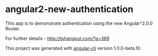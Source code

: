 # angular2-new-authentication

This app is to demonstrate authentication using the new Angular^2.0.0 Router.

For further details - http://tphangout.com/?p=369

This project was generated with [angular-cli](https://github.com/angular/angular-cli) version 1.0.0-beta.10.
